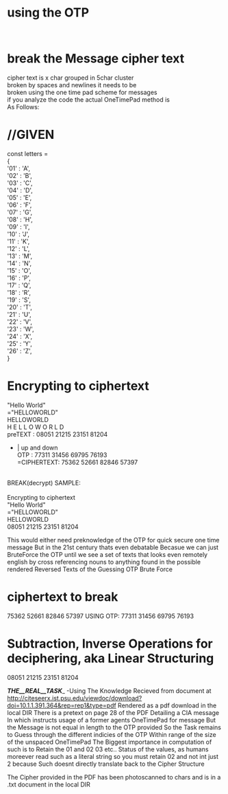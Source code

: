 # using the OTP<br/><br/>
# break the Message cipher text<br/>

cipher text is x char grouped in 5char cluster <br/>
broken by spaces and newlines it needs to be <br/>
broken using the one time pad scheme for messages <br/>
if you analyze the code the actual OneTimePad method is <br/>
As Follows: <br/>

# //GIVEN <br/>
const letters = <br/>
{ <br/>
'01' : 'A', <br/>
'02' : 'B',<br/>
'03' : 'C',<br/>
'04' : 'D',<br/>
'05' : 'E',<br/>
'06' : 'F',<br/>
'07' : 'G',<br/>
'08' : 'H',<br/>
'09' : 'I',<br/>
'10' : 'J',<br/>
'11' : 'K',<br/>
'12' : 'L',<br/>
'13' : 'M',<br/>
'14' : 'N',<br/>
'15' : 'O',<br/>
'16' : 'P',<br/>
'17' : 'Q',<br/>
'18' : 'R',<br/>
'19' : 'S',<br/>
'20' : 'T',<br/>
'21' : 'U',<br/>
'22' : 'V',<br/>
'23' : 'W',<br/>
'24' : 'X',<br/>
'25' : 'Y',<br/>
'26' : 'Z',<br/>
}<br/>
# Encrypting to ciphertext<br/>
"Hello World"<br/>
="HELLOWORLD"<br/>
HELLOWORLD<br/>
	      H E  L L O  W O  R L D<br/>
preTEXT    : 08051 21215 23151 81204<br/>
+ | up and down<br/>
OTP 	   : 77311 31456 69795 76193<br/>
=CIPHERTEXT: 75362 52661 82846 57397<br/>
<br/>
BREAK(decrypt) SAMPLE:<br/>

<br/>
Encrypting to ciphertext<br/>
"Hello World"<br/>
="HELLOWORLD"<br/>
HELLOWORLD<br/>
08051 21215 23151 81204<br/>

This would either need preknowledge of the OTP for quick secure one time message
But in the 21st century thats even debatable
Becasue we can just BruteForce the OTP until we see a set of texts that
looks even remotely english by cross referencing nouns to anything found
in the possible rendered Reversed Texts of the Guessing OTP Brute Force

# ciphertext to break 
75362 52661 82846 57397
USING OTP:
77311 31456 69795 76193

Subtraction, Inverse Operations for deciphering, aka Linear Structuring
=
08051 21215 23151 81204

___________THE__REAL__TASK____________
-Using The Knowledge Recieved from document at
http://citeseerx.ist.psu.edu/viewdoc/download?doi=10.1.1.391.364&rep=rep1&type=pdf
Rendered as a pdf download in the local DIR
There is a pretext on page 28 of the PDF Detailing a CIA message
In which instructs usage of a former agents OneTimePad for message
But the Message is not equal in length to the OTP provided
So the Task remains to Guess through the different indicies of the OTP
Within range of the size of the unspaced OneTimePad
The Biggest importance in computation of such is to Retain the 01
and 02 03 etc.. Status of the values, as humans moreever read such
as a literal string so you must retain 02 and not int just 2 because
Such doesnt directly translate back to the Cipher Structure

The Cipher provided in the PDF has been photoscanned to chars and is in
a .txt document in the local DIR

